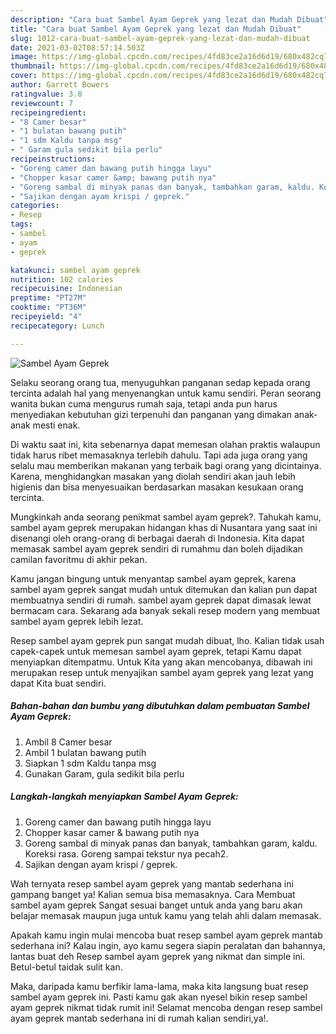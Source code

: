 ```yaml
---
description: "Cara buat Sambel Ayam Geprek yang lezat dan Mudah Dibuat"
title: "Cara buat Sambel Ayam Geprek yang lezat dan Mudah Dibuat"
slug: 1012-cara-buat-sambel-ayam-geprek-yang-lezat-dan-mudah-dibuat
date: 2021-03-02T08:57:14.503Z
image: https://img-global.cpcdn.com/recipes/4fd83ce2a16d6d19/680x482cq70/sambel-ayam-geprek-foto-resep-utama.jpg
thumbnail: https://img-global.cpcdn.com/recipes/4fd83ce2a16d6d19/680x482cq70/sambel-ayam-geprek-foto-resep-utama.jpg
cover: https://img-global.cpcdn.com/recipes/4fd83ce2a16d6d19/680x482cq70/sambel-ayam-geprek-foto-resep-utama.jpg
author: Garrett Bowers
ratingvalue: 3.8
reviewcount: 7
recipeingredient:
- "8 Camer besar"
- "1 bulatan bawang putih"
- "1 sdm Kaldu tanpa msg"
- " Garam gula sedikit bila perlu"
recipeinstructions:
- "Goreng camer dan bawang putih hingga layu"
- "Chopper kasar camer &amp; bawang putih nya"
- "Goreng sambal di minyak panas dan banyak, tambahkan garam, kaldu. Koreksi rasa. Goreng sampai tekstur nya pecah2."
- "Sajikan dengan ayam krispi / geprek."
categories:
- Resep
tags:
- sambel
- ayam
- geprek

katakunci: sambel ayam geprek 
nutrition: 102 calories
recipecuisine: Indonesian
preptime: "PT27M"
cooktime: "PT36M"
recipeyield: "4"
recipecategory: Lunch

---
```



![Sambel Ayam Geprek](https://img-global.cpcdn.com/recipes/4fd83ce2a16d6d19/680x482cq70/sambel-ayam-geprek-foto-resep-utama.jpg)

Selaku seorang orang tua, menyuguhkan panganan sedap kepada orang tercinta adalah hal yang menyenangkan untuk kamu sendiri. Peran seorang  wanita bukan cuma mengurus rumah saja, tetapi anda pun harus menyediakan kebutuhan gizi terpenuhi dan panganan yang dimakan anak-anak mesti enak.

Di waktu  saat ini, kita sebenarnya dapat memesan olahan praktis walaupun tidak harus ribet memasaknya terlebih dahulu. Tapi ada juga orang yang selalu mau memberikan makanan yang terbaik bagi orang yang dicintainya. Karena, menghidangkan masakan yang diolah sendiri akan jauh lebih higienis dan bisa menyesuaikan berdasarkan masakan kesukaan orang tercinta. 



Mungkinkah anda seorang penikmat sambel ayam geprek?. Tahukah kamu, sambel ayam geprek merupakan hidangan khas di Nusantara yang saat ini disenangi oleh orang-orang di berbagai daerah di Indonesia. Kita dapat memasak sambel ayam geprek sendiri di rumahmu dan boleh dijadikan camilan favoritmu di akhir pekan.

Kamu jangan bingung untuk menyantap sambel ayam geprek, karena sambel ayam geprek sangat mudah untuk ditemukan dan kalian pun dapat membuatnya sendiri di rumah. sambel ayam geprek dapat dimasak lewat bermacam cara. Sekarang ada banyak sekali resep modern yang membuat sambel ayam geprek lebih lezat.

Resep sambel ayam geprek pun sangat mudah dibuat, lho. Kalian tidak usah capek-capek untuk memesan sambel ayam geprek, tetapi Kamu dapat menyiapkan ditempatmu. Untuk Kita yang akan mencobanya, dibawah ini merupakan resep untuk menyajikan sambel ayam geprek yang lezat yang dapat Kita buat sendiri.

<!--inarticleads1-->

##### Bahan-bahan dan bumbu yang dibutuhkan dalam pembuatan Sambel Ayam Geprek:

1. Ambil 8 Camer besar
1. Ambil 1 bulatan bawang putih
1. Siapkan 1 sdm Kaldu tanpa msg
1. Gunakan  Garam, gula sedikit bila perlu




<!--inarticleads2-->

##### Langkah-langkah menyiapkan Sambel Ayam Geprek:

1. Goreng camer dan bawang putih hingga layu
1. Chopper kasar camer &amp; bawang putih nya
1. Goreng sambal di minyak panas dan banyak, tambahkan garam, kaldu. Koreksi rasa. Goreng sampai tekstur nya pecah2.
1. Sajikan dengan ayam krispi / geprek.




Wah ternyata resep sambel ayam geprek yang mantab sederhana ini gampang banget ya! Kalian semua bisa memasaknya. Cara Membuat sambel ayam geprek Sangat sesuai banget untuk anda yang baru akan belajar memasak maupun juga untuk kamu yang telah ahli dalam memasak.

Apakah kamu ingin mulai mencoba buat resep sambel ayam geprek mantab sederhana ini? Kalau ingin, ayo kamu segera siapin peralatan dan bahannya, lantas buat deh Resep sambel ayam geprek yang nikmat dan simple ini. Betul-betul taidak sulit kan. 

Maka, daripada kamu berfikir lama-lama, maka kita langsung buat resep sambel ayam geprek ini. Pasti kamu gak akan nyesel bikin resep sambel ayam geprek nikmat tidak rumit ini! Selamat mencoba dengan resep sambel ayam geprek mantab sederhana ini di rumah kalian sendiri,ya!.

